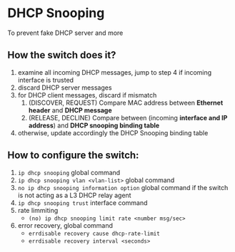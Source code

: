 # DHCP Snooping
To prevent fake DHCP server and more

## How the switch does it?

1. examine all incoming DHCP messages, jump to step 4 if incoming interface is trusted
2. discard DHCP server messages
3. for DHCP client messages, discard if mismatch
    1. (DISCOVER, REQUEST) Compare MAC address between **Ethernet header** and **DHCP message**
    2. (RELEASE, DECLINE) Compare between (incoming **interface and IP address**) and **DHCP snooping binding table**
4. otherwise, update accordingly the DHCP Snooping binding table

## How to configure the switch:

1. `ip dhcp snooping` global command
2. `ip dhcp snooping vlan <vlan-list>` global command
3. `no ip dhcp snooping information option` global command if the switch is not acting as a L3 DHCP relay agent
4. `ip dhcp snooping trust` interface command
5. rate limmiting
    - `(no) ip dhcp snooping limit rate <number msg/sec>`
6. error recovery, global command
    - `errdisable recovery cause dhcp-rate-limit`
    - `errdisable recovery interval <seconds>`
